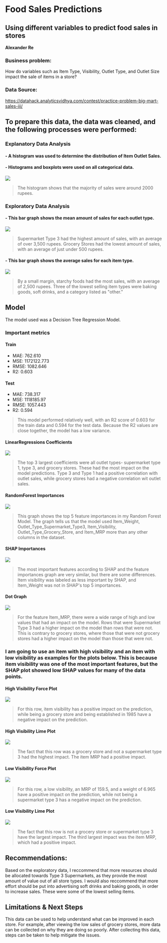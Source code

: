# Food Sales Predictions
## Using different variables to predict food sales in stores

**Alexander Re** 

### Business problem:

How do variables such as Item Type, Visibility, Outlet Type, and Outlet Size impact the sale of items in a store?


### Data Source: 
https://datahack.analyticsvidhya.com/contest/practice-problem-big-mart-sales-iii/


## To prepare this data, the data was cleaned, and the following processes were performed:


### Explanatory Data Analysis
#### - A histogram was used to determine the distribution of Item Outlet Sales.
#### - Histograms and boxplots were used on all categorical data.
![](Screen%20Shot%202023-02-02%20at%2010.07.23%20PM.png)
> The histogram shows that the majority of sales were around 2000 rupees.


### Exploratory Data Analysis
#### - This bar graph shows the mean amount of sales for each outlet type.
![](Screen%20Shot%202023-02-02%20at%209.54.34%20PM.png)
> Supermarket Type 3 had the highest amount of sales, with an average of over 3,500 rupees.
> Grocery Stores had the lowest amount of sales, with an average of just under 500 rupees. 

#### - This bar graph shows the average sales for each item type. 
![](Screen%20Shot%202023-02-02%20at%209.54.21%20PM.png)
> By a small margin, starchy foods had the most sales, with an average of 2,500 rupees.
> Three of the lowest selling item types were baking goods, soft drinks, and a category listed as "other."

## Model

The model used was a Decision Tree Regression Model. 

### Important metrics
#### Train
- MAE: 762.610
- MSE: 1172122.773
- RMSE: 1082.646
- R2: 0.603
#### Test
- MAE: 738.317
- MSE: 1118185.97
- RMSE: 1057.443
- R2: 0.594

>This model performed relatively well, with an R2 score of 0.603 for the train data and 0.594 for the test data. Because the R2 values are close together, the model has a low variance. 

#### LinearRegressions Coefficients
![](lin_reg_coefficients.png)
>The top 3 largest coefficients were all outlet types- supermarket type 1, type 3, and grocery stores.
>These had the most impact on the model predictions. Type 3 and Type 1 had a positive correlation with outlet sales, while grocery stores had a negative correlation wit outlet sales.

#### RandomForest Importances
![](rf_importances.png)
>This graph shows the top 5 feature importances in my Random Forest Model.
>The graph tells us that the model used Item_Weight, Outlet_Type_Supermarket_Type3, Item_Visibility, Outlet_Type_Grocery_Store, and Item_MRP more than any other columns in the dataset. 


#### SHAP Importances
![](shap_importances.png)
>The most important features according to SHAP and the feature importances graph are very similar, but there are some differences. Item visibility was labeled as less important by SHAP, and Item_Weight was not in SHAP's top 5 importances.


#### Dot Graph
![](dot_importances.png)
 >For the feature Item_MRP, there were a wide range of high and low values that had an impact on the model. Rows that were Supermarket Type 3 had a higher impact on the model than rows that were not. This is contrary to grocery stores, where those that were not grocery stores had a higher impact on the model than those that were not.
 
 ### I am going to use an item with high visibility and an item with low visibility as examples for the plots below. This is because item visibility was one of the most important features, but the SHAP plot showed low SHAP values for many of the data points.
 
 #### High Visibility Force Plot
![](high_visibility_force.png)
 >For this row, item visibility has a positive impact on the prediction, while being a grocery store and being established in 1985 have a negative impact on the prediction.
 
 #### High Visibility Lime Plot
![](high_visibility_lime.png)
 >The fact that this row was a grocery store and not a supermarket type 3 had the highest impact. The item MRP had a positive impact.
 
 
 #### Low Visibility Force Plot
![](low_visibility_force.png)
 >For this row, a low visibility, an MRP of 159.5, and a weight of 6.965 have a positive impact on the prediction, while not being a supermarket type 3 has a negative impact on the prediction.
 
 
 #### Low Visibility Lime Plot
![](low_visibility_lime.png)
 >The fact that this row is not a grocery store or supermarket type 3 have the largest impact. The third largest impact was the item MRP, which had a positive impact.

## Recommendations:

Based on the exploratory data, I reccommend that more resources should be allocated towards Type 3 Supermarkets, as they provide the most amount of value out of all store types. I would also reccommend that more effort should be put into advertising soft drinks and baking goods, in order to increase sales. These were some of the lowest selling items. 

## Limitations & Next Steps

This data can be used to help understand what can be improved in each store. For example, after viewing the low sales of grocery stores, more data can be collected on why they are doing so poorly. After collecting this data, steps can be taken to help mitigate the issues. 
